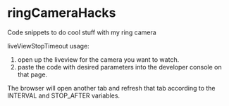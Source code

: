 # ringCameraHacks
Code snippets to do cool stuff with my ring camera  

liveViewStopTimeout usage:  
1. open up the liveview for the camera you want to watch.
2. paste the code with desired parameters into the developer console on that page.

The browser will open another tab and refresh that tab according to the INTERVAL and STOP_AFTER variables.
